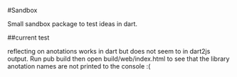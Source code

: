 #Sandbox

Small sandbox package to test ideas in dart.

##current test

reflecting on anotations works in dart but does not seem to in dart2js output. Run pub build then open build/web/index.html to see that the library anotation names are not printed to the console :(